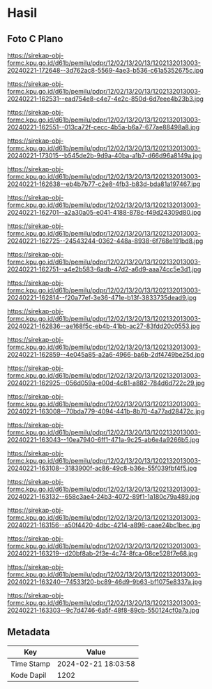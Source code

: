 # Hasil

## Foto C Plano

https://sirekap-obj-formc.kpu.go.id/d61b/pemilu/pdpr/12/02/13/20/13/1202132013003-20240221-172648--3d762ac8-5569-4ae3-b536-c61a5352675c.jpg

https://sirekap-obj-formc.kpu.go.id/d61b/pemilu/pdpr/12/02/13/20/13/1202132013003-20240221-162531--ead754e8-c4e7-4e2c-850d-6d7eee4b23b3.jpg

https://sirekap-obj-formc.kpu.go.id/d61b/pemilu/pdpr/12/02/13/20/13/1202132013003-20240221-162551--013ca72f-cecc-4b5a-b6a7-677ae88498a8.jpg

https://sirekap-obj-formc.kpu.go.id/d61b/pemilu/pdpr/12/02/13/20/13/1202132013003-20240221-173015--b545de2b-9d9a-40ba-a1b7-d66d96a8149a.jpg

https://sirekap-obj-formc.kpu.go.id/d61b/pemilu/pdpr/12/02/13/20/13/1202132013003-20240221-162638--eb4b7b77-c2e8-4fb3-b83d-bda81a197467.jpg

https://sirekap-obj-formc.kpu.go.id/d61b/pemilu/pdpr/12/02/13/20/13/1202132013003-20240221-162701--a2a30a05-e041-4188-878c-f49d24309d80.jpg

https://sirekap-obj-formc.kpu.go.id/d61b/pemilu/pdpr/12/02/13/20/13/1202132013003-20240221-162725--24543244-0362-448a-8938-6f768e191bd8.jpg

https://sirekap-obj-formc.kpu.go.id/d61b/pemilu/pdpr/12/02/13/20/13/1202132013003-20240221-162751--a4e2b583-6adb-47d2-a6d9-aaa74cc5e3d1.jpg

https://sirekap-obj-formc.kpu.go.id/d61b/pemilu/pdpr/12/02/13/20/13/1202132013003-20240221-162814--f20a77ef-3e36-471e-b13f-3833735dead9.jpg

https://sirekap-obj-formc.kpu.go.id/d61b/pemilu/pdpr/12/02/13/20/13/1202132013003-20240221-162836--ae168f5c-eb4b-41bb-ac27-83fdd20c0553.jpg

https://sirekap-obj-formc.kpu.go.id/d61b/pemilu/pdpr/12/02/13/20/13/1202132013003-20240221-162859--4e045a85-a2a6-4966-ba6b-2df4749be25d.jpg

https://sirekap-obj-formc.kpu.go.id/d61b/pemilu/pdpr/12/02/13/20/13/1202132013003-20240221-162925--056d059a-e00d-4c81-a882-784d6d722c29.jpg

https://sirekap-obj-formc.kpu.go.id/d61b/pemilu/pdpr/12/02/13/20/13/1202132013003-20240221-163008--70bda779-4094-441b-8b70-4a77ad28472c.jpg

https://sirekap-obj-formc.kpu.go.id/d61b/pemilu/pdpr/12/02/13/20/13/1202132013003-20240221-163043--10ea7940-6ff1-471a-9c25-ab6e4a9266b5.jpg

https://sirekap-obj-formc.kpu.go.id/d61b/pemilu/pdpr/12/02/13/20/13/1202132013003-20240221-163108--3183900f-ac86-49c8-b36e-55f039fbf4f5.jpg

https://sirekap-obj-formc.kpu.go.id/d61b/pemilu/pdpr/12/02/13/20/13/1202132013003-20240221-163132--658c3ae4-24b3-4072-89f1-1a180c79a489.jpg

https://sirekap-obj-formc.kpu.go.id/d61b/pemilu/pdpr/12/02/13/20/13/1202132013003-20240221-163156--a50f4420-4dbc-4214-a896-caae24bc1bec.jpg

https://sirekap-obj-formc.kpu.go.id/d61b/pemilu/pdpr/12/02/13/20/13/1202132013003-20240221-163219--d20bf8ab-2f3e-4c74-8fca-08ce528f7e68.jpg

https://sirekap-obj-formc.kpu.go.id/d61b/pemilu/pdpr/12/02/13/20/13/1202132013003-20240221-163240--74533f20-bc89-46d9-9b63-bf1075e8337a.jpg

https://sirekap-obj-formc.kpu.go.id/d61b/pemilu/pdpr/12/02/13/20/13/1202132013003-20240221-163303--9c7d4746-6a5f-48f8-89cb-550124cf0a7a.jpg


## Metadata

| Key        | Value               |
| ---------- | ------------------- |
| Time Stamp | 2024-02-21 18:03:58 |
| Kode Dapil | 1202                |



